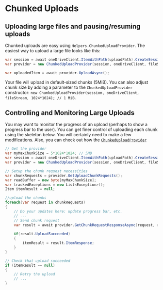 # Chunked Uploads
## Uploading large files and pausing/resuming uploads

Chunked uploads are easy using `Helpers.ChunkedUploadProvider`. The easiest way to upload a large file
looks like this:

```csharp
var session = await oneDriveClient.ItemWithPath(uploadPath).CreateSession().Request().PostAsync();
var provider = new ChunkedUploadProvider(session, oneDriveClient, fileStream);

var uploadedItem = await provider.UploadAsync();
```

Your file will upload in default-sized chunks (5MiB). You can also adjust chunk size by adding a parameter to the `ChunkedUploadProvider`
constructor: `new ChunkedUploadProvider(session, oneDriveClient, fileStream, 1024*1024); // 1 MiB`.

## Controlling and Monitoring Large Uploads

You may want to monitor the progress of an upload (perhaps to show a progress bar to the user). You can get finer control of uploading each chunk using
the skeleton below. You will certainly need to make a few modifications. Also, you can check out how the [`ChunkedUploadProvider`](../src/OneDriveSdk/Helpers/ChunkedUploadProvider.cs)

```csharp
// Get the provider
var myMaxChunkSize = 5*1024*1024; // 5MB
var session = await oneDriveClient.ItemWithPath(uploadPath).CreateSession().Request().PostAsync();
var provider = new ChunkedUploadProvider(session, oneDriveClient, fileStream, myMaxChunkSize);

// Setup the chunk request necessities
var chunkRequests = provider.GetUploadChunkRequests();
var readBuffer = new byte[myMaxChunkSize];
var trackedExceptions = new List<Exception>();
Item itemResult = null;

//upload the chunks
foreach(var request in chunkRequests)
{
    // Do your updates here: update progress bar, etc.
    // ...
    // Send chunk request
    var result = await provider.GetChunkRequestResponseAsync(request, readBuffer, trackedExceptions);
    
    if(result.UploadSucceeded)
    {
        itemResult = result.ItemResponse;
    }
}

// Check that upload succeeded
if (itemResult == null)
{
    // Retry the upload
    // ...
}
```

